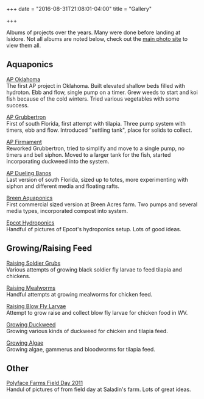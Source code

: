 +++
date = "2016-08-31T21:08:01-04:00"
title = "Gallery"

+++

Albums of projects over the years. Many were done before landing at Isidore. Not all albums are noted below, check out the <a href="http://isidorefarm.smugmug.com/" target="_blank">main photo site</a> to view them all.

## Aquaponics
<a target="_blank" href="https://isidorefarm.smugmug.com/AP-Oklahoma/">AP Oklahoma</a><br />
The first AP project in Oklahoma. Built elevated shallow beds filled with hydroton. Ebb and flow, single pump on a timer. Grew weeds to start and koi fish because of the cold winters. Tried various vegetables with some success.

<a target="_blank" href="https://isidorefarm.smugmug.com/AP-Grubbertron/">AP Grubbertron</a><br />
First of south Florida, first attempt with tilapia. Three pump system with timers, ebb and flow. Introduced "settling tank", place for solids to collect.

<a target="_blank" href="https://isidorefarm.smugmug.com/AP-Firmament/">AP Firmament</a><br />
Reworked Grubbertron, tried to simplify and move to a single pump, no timers and bell siphon. Moved to a larger tank for the fish, started incorporating duckweed into the system.

<a target="_blank" href="https://isidorefarm.smugmug.com/AP-Dueling-Banos/">AP Dueling Banos</a><br />
Last version of south Florida, sized up to totes, more experimenting with siphon and different media and floating rafts.

<a target="_blank" href="https://isidorefarm.smugmug.com/Breen-Aquaponics/">Breen Aquaponics</a><br />
First commercial sized version at Breen Acres farm. Two pumps and several media types, incorporated compost into system.

<a target="_blank" href="https://isidorefarm.smugmug.com/Epcot-Hydroponics/">Epcot Hydroponics</a><br />
Handful of pictures of Epcot's hydroponics setup. Lots of good ideas.


## Growing/Raising Feed
<a target="_blank" href="https://isidorefarm.smugmug.com/Raising-Soldier-Grubs/">Raising Soldier Grubs</a><br />
Various attempts of growing black soldier fly larvae to feed tilapia and chickens.

<a target="_blank" href="https://isidorefarm.smugmug.com/Raising-Mealworms/">Raising Mealworms</a><br />
Handful attempts at growing mealworms for chicken feed.

<a target="_blank" href="https://isidorefarm.smugmug.com/Raising-Blow-Fly-Larvae/">Raising Blow Fly Larvae</a><br />
Attempt to grow raise and collect blow fly larvae for chicken food in WV.

<a target="_blank" href="https://isidorefarm.smugmug.com/Growing-Duckweed/">Growing Duckweed</a><br />
Growing various kinds of duckweed for chicken and tilapia feed.

<a target="_blank" href="https://isidorefarm.smugmug.com/Growing-Algae/">Growing Algae</a><br />
Growing algae, gammerus and bloodworms for tilapia feed.


## Other
<a target="_blank" href="https://isidorefarm.smugmug.com/Polyface-Farms-Field-Day-2011/">Polyface Farms Field Day 2011</a><br />
Handul of pictures of from field day at Saladin's farm. Lots of great ideas.











